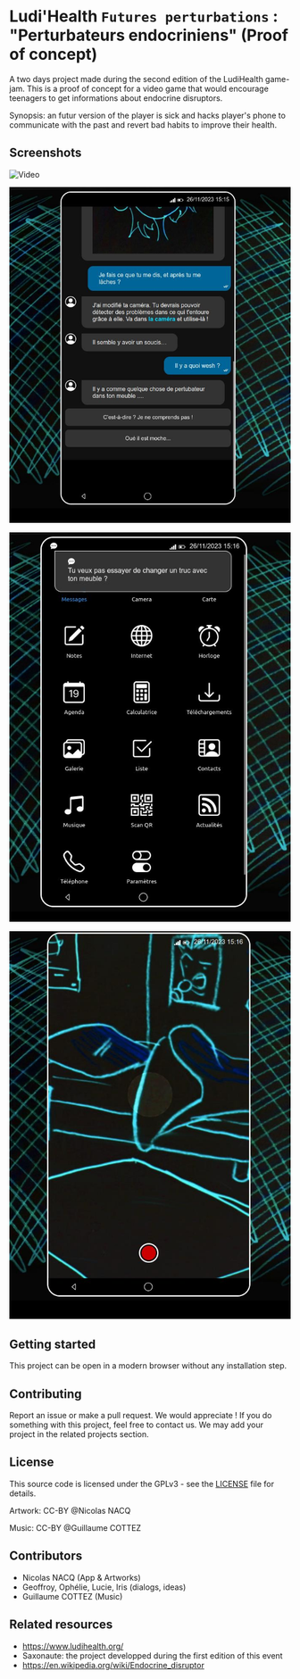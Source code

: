 # Ludi'Health `Futures perturbations` : "Perturbateurs endocriniens" (Proof of concept)

A two days project made during the second edition of the LudiHealth game-jam. This is a proof of concept for a video game that would encourage teenagers to get informations about endocrine disruptors.

Synopsis: an futur version of the player is sick and hacks player's phone to communicate with the past and revert bad habits to improve their health.

## Screenshots

![Video](doc/video.jpg)

![Screenshot](doc/capture_1.jpg)

![Screenshot](doc/capture_2.jpg)

![Screenshot](doc/capture_3.jpg)

## Getting started

This project can be open in a modern browser without any installation step.

## Contributing

Report an issue or make a pull request. We would appreciate ! If you do something with this project, feel free to contact us. We may add your project in the related projects section.


## License

This source code is licensed under the GPLv3 - see the [LICENSE](LICENSE) file for details.

Artwork: CC-BY @Nicolas NACQ

Music: CC-BY @Guillaume COTTEZ 


## Contributors

- Nicolas NACQ (App & Artworks)
- Geoffroy, Ophélie, Lucie, Iris (dialogs, ideas)
- Guillaume COTTEZ (Music)

## Related resources
- https://www.ludihealth.org/
- Saxonaute: the project developped during the first edition of this event
- https://en.wikipedia.org/wiki/Endocrine_disruptor